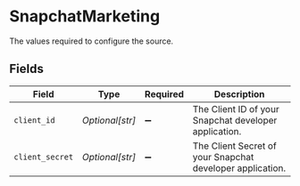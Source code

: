 # SnapchatMarketing

The values required to configure the source.


## Fields

| Field                                                     | Type                                                      | Required                                                  | Description                                               |
| --------------------------------------------------------- | --------------------------------------------------------- | --------------------------------------------------------- | --------------------------------------------------------- |
| `client_id`                                               | *Optional[str]*                                           | :heavy_minus_sign:                                        | The Client ID of your Snapchat developer application.     |
| `client_secret`                                           | *Optional[str]*                                           | :heavy_minus_sign:                                        | The Client Secret of your Snapchat developer application. |